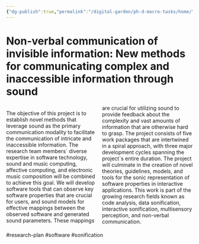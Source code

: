 ```yaml
---
{"dg-publish":true,"permalink":"/digital-garden/ph-d-macro-tasks/home/","tags":["research-plan","software","sonification","gardenEntry"]}
---
```


# Non-verbal communication of invisible information: New methods for communicating complex and inaccessible information through sound

<div style="column-count: 2;">

The objective of this project is to establish novel methods that leverage sound as the primary communication modality to facilitate the communication of intricate and inaccessible information. The research team members´ diverse expertise in software technology, sound and music computing, affective computing, and electronic music composition will be combined to achieve this goal. We will develop software tools that can observe key software properties that are crucial for users, and sound models for effective mappings between the observed software and generated sound parameters. These mappings are crucial for utilizing sound to provide feedback about the complexity and vast amounts of information that are otherwise hard to grasp. The project consists of five work packages that are intertwined in a spiral approach, with three major development cycles spanning the project´s entire duration. The project will culminate in the creation of novel theories, guidelines, models, and tools for the sonic representation of software properties in interactive applications. This work is part of the growing research fields known as code analysis, data sonification, interactive sonification, multisensory perception, and non-verbal communication.

</div>


#research-plan #software #sonification 
